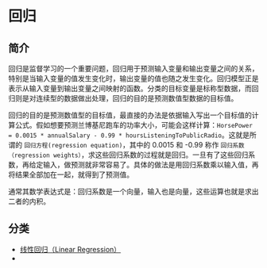 # 回归

## 简介

回归是监督学习的一个重要问题，回归用于预测输入变量和输出变量之间的关系，特别是当输入变量的值发生变化时，输出变量的值也随之发生变化。回归模型正是表示从输入变量到输出变量之间映射的函数。分类的目标变量是标称型数据，而回归则是对连续型的数据做出处理，回归的目的是预测数值型数据的目标值。

回归的目的是预测数值型的目标值，最直接的办法是依据输入写出一个目标值的计算公式。假如想要预测兰博基尼跑车的功率大小，可能会这样计算：`HorsePower = 0.0015 * annualSalary - 0.99 * hoursListeningToPublicRadio`。这就是所谓的 `回归方程(regression equation)`，其中的 0.0015 和 -0.99 称作 `回归系数（regression weights）`，求这些回归系数的过程就是回归。一旦有了这些回归系数，再给定输入，做预测就非常容易了。具体的做法是用回归系数乘以输入值，再将结果全部加在一起，就得到了预测值。

通常其数学表达式是：回归系数是一个向量，输入也是向量，这些运算也就是求出二者的内积。



## 分类

- [线性回归（Linear Regression）](10_linear-regression/README.md)
- 

